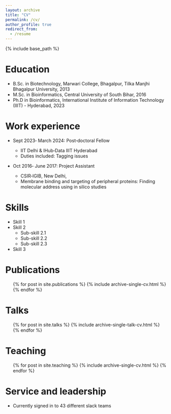 ```yaml
---
layout: archive
title: "CV"
permalink: /cv/
author_profile: true
redirect_from:
  - /resume
---
```


{% include base_path %}

Education
======
* B.Sc. in Biotechnology, Marwari College, Bhagalpur, Tilka Manjhi Bhagalpur University, 2013
* M.Sc. in Bioinformatics, Central University of South Bihar, 2016
* Ph.D in Bioinformatics, International Institute of Information Technology (IIIT) - Hyderabad, 2023

Work experience
======
* Sept 2023‑ March 2024: Post‑doctoral Fellow
  *  IIT Delhi & IHub‑Data IIIT Hyderabad
  * Duties included: Tagging issues


* Oct 2016‑ June 2017: Project Assistant
  * CSIR‑IGIB, New Delhi,
  * Membrane binding and targeting of peripheral proteins: Finding molecular address using in silico studies

  
Skills
======
* Skill 1
* Skill 2
  * Sub-skill 2.1
  * Sub-skill 2.2
  * Sub-skill 2.3
* Skill 3

Publications
======
  <ul>{% for post in site.publications %}
    {% include archive-single-cv.html %}
  {% endfor %}</ul>
  
Talks
======
  <ul>{% for post in site.talks %}
    {% include archive-single-talk-cv.html %}
  {% endfor %}</ul>
  
Teaching
======
  <ul>{% for post in site.teaching %}
    {% include archive-single-cv.html %}
  {% endfor %}</ul>
  
Service and leadership
======
* Currently signed in to 43 different slack teams
